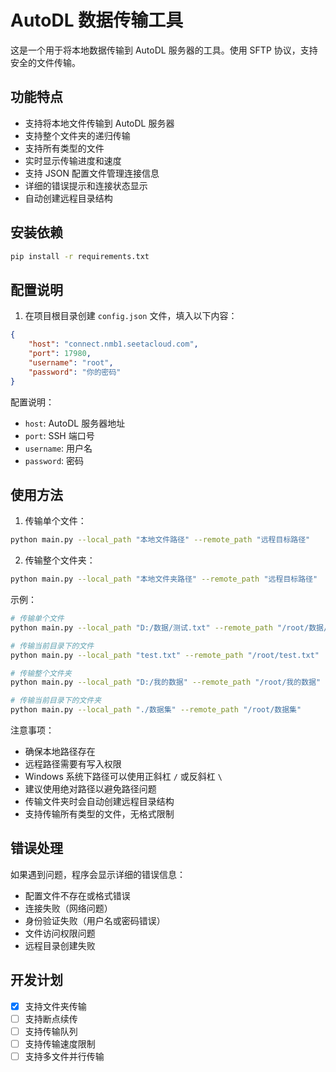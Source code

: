 # AutoDL 数据传输工具

这是一个用于将本地数据传输到 AutoDL 服务器的工具。使用 SFTP 协议，支持安全的文件传输。

## 功能特点

- 支持将本地文件传输到 AutoDL 服务器
- 支持整个文件夹的递归传输
- 支持所有类型的文件
- 实时显示传输进度和速度
- 支持 JSON 配置文件管理连接信息
- 详细的错误提示和连接状态显示
- 自动创建远程目录结构

## 安装依赖

```bash
pip install -r requirements.txt
```

## 配置说明

1. 在项目根目录创建 `config.json` 文件，填入以下内容：
```json
{
    "host": "connect.nmb1.seetacloud.com",
    "port": 17980,
    "username": "root",
    "password": "你的密码"
}
```

配置说明：
- `host`: AutoDL 服务器地址
- `port`: SSH 端口号
- `username`: 用户名
- `password`: 密码

## 使用方法

1. 传输单个文件：
```bash
python main.py --local_path "本地文件路径" --remote_path "远程目标路径"
```

2. 传输整个文件夹：
```bash
python main.py --local_path "本地文件夹路径" --remote_path "远程目标路径"
```

示例：
```bash
# 传输单个文件
python main.py --local_path "D:/数据/测试.txt" --remote_path "/root/数据/测试.txt"

# 传输当前目录下的文件
python main.py --local_path "test.txt" --remote_path "/root/test.txt"

# 传输整个文件夹
python main.py --local_path "D:/我的数据" --remote_path "/root/我的数据"

# 传输当前目录下的文件夹
python main.py --local_path "./数据集" --remote_path "/root/数据集"
```

注意事项：
- 确保本地路径存在
- 远程路径需要有写入权限
- Windows 系统下路径可以使用正斜杠 `/` 或反斜杠 `\`
- 建议使用绝对路径以避免路径问题
- 传输文件夹时会自动创建远程目录结构
- 支持传输所有类型的文件，无格式限制

## 错误处理

如果遇到问题，程序会显示详细的错误信息：
- 配置文件不存在或格式错误
- 连接失败（网络问题）
- 身份验证失败（用户名或密码错误）
- 文件访问权限问题
- 远程目录创建失败

## 开发计划

- [x] 支持文件夹传输
- [ ] 支持断点续传
- [ ] 支持传输队列
- [ ] 支持传输速度限制
- [ ] 支持多文件并行传输 